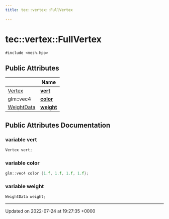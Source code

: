 ```yaml
---
title: tec::vertex::FullVertex

---
```


# tec::vertex::FullVertex






`#include <mesh.hpp>`

## Public Attributes

|                | Name           |
| -------------- | -------------- |
| [Vertex](/engine/Classes/structtec_1_1vertex_1_1_vertex/) | **[vert](/engine/Classes/structtec_1_1vertex_1_1_full_vertex/#variable-vert)**  |
| glm::vec4 | **[color](/engine/Classes/structtec_1_1vertex_1_1_full_vertex/#variable-color)**  |
| [WeightData](/engine/Classes/structtec_1_1vertex_1_1_weight_data/) | **[weight](/engine/Classes/structtec_1_1vertex_1_1_full_vertex/#variable-weight)**  |

## Public Attributes Documentation

### variable vert

```cpp
Vertex vert;
```


### variable color

```cpp
glm::vec4 color {1.f, 1.f, 1.f, 1.f};
```


### variable weight

```cpp
WeightData weight;
```


-------------------------------

Updated on 2022-07-24 at 19:27:35 +0000